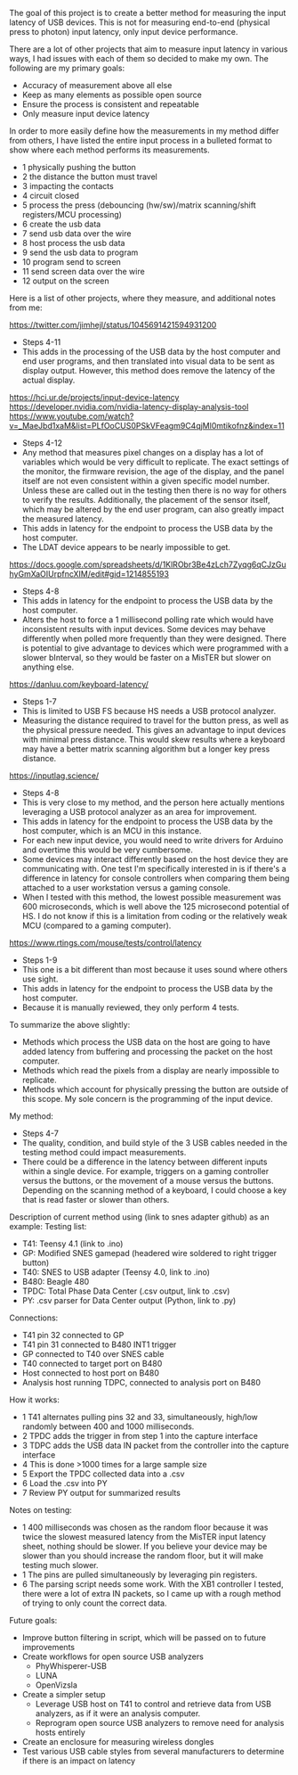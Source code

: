 The goal of this project is to create a better method for measuring the input latency of USB devices. This is not for measuring end-to-end (physical press to photon) input latency, only input device performance.

There are a lot of other projects that aim to measure input latency in various ways, I had issues with each of them so decided to make my own. The following are my primary goals:

 - Accuracy of measurement above all else
 - Keep as many elements as possible open source
 - Ensure the process is consistent and repeatable
 - Only measure input device latency

In order to more easily define how the measurements in my method differ from others, I have listed the entire input process in a bulleted format to show where each method performs its measurements.

 - 1 physically pushing the button
 - 2 the distance the button must travel
 - 3 impacting the contacts
 - 4 circuit closed
 - 5 process the press (debouncing (hw/sw)/matrix scanning/shift registers/MCU processing)
 - 6 create the usb data
 - 7 send usb data over the wire
 - 8 host process the usb data
 - 9 send the usb data to program
 - 10 program send to screen
 - 11 send screen data over the wire
 - 12 output on the screen

Here is a list of other projects, where they measure, and additional notes from me:

https://twitter.com/jimhejl/status/1045691421594931200
 - Steps 4-11
 - This adds in the processing of the USB data by the host computer and end user programs, and then translated into visual data to be sent as display output. However, this method does remove the latency of the actual display.

https://hci.ur.de/projects/input-device-latency
https://developer.nvidia.com/nvidia-latency-display-analysis-tool
https://www.youtube.com/watch?v=_MaeJbd1xaM&list=PLfOoCUS0PSkVFeagm9C4qjMl0mtikofnz&index=11
 - Steps 4-12
 - Any method that measures pixel changes on a display has a lot of variables which would be very difficult to replicate. The exact settings of the monitor, the firmware revision, the age of the display, and the panel itself are not even consistent within a given specific model number. Unless these are called out in the testing then there is no way for others to verify the results. Additionally, the placement of the sensor itself, which may be altered by the end user program, can also greatly impact the measured latency.
 - This adds in latency for the endpoint to process the USB data by the host computer.
 - The LDAT device appears to be nearly impossible to get.

https://docs.google.com/spreadsheets/d/1KlRObr3Be4zLch7Zyqg6qCJzGuhyGmXaOIUrpfncXIM/edit#gid=1214855193
 - Steps 4-8
 - This adds in latency for the endpoint to process the USB data by the host computer.
 - Alters the host to force a 1 millisecond polling rate which would have inconsistent results with input devices. Some devices may behave differently when polled more frequently than they were designed. There is potential to give advantage to devices which were programmed with a slower bInterval, so they would be faster on a MisTER but slower on anything else.

https://danluu.com/keyboard-latency/
 - Steps 1-7
 - This is limited to USB FS because HS needs a USB protocol analyzer.
 - Measuring the distance required to travel for the button press, as well as the physical pressure needed. This gives an advantage to input devices with minimal press distance. This would skew results where a keyboard may have a better matrix scanning algorithm but a longer key press distance.

https://inputlag.science/
 - Steps 4-8
 - This is very close to my method, and the person here actually mentions leveraging a USB protocol analyzer as an area for improvement.
 - This adds in latency for the endpoint to process the USB data by the host computer, which is an MCU in this instance.
 - For each new input device, you would need to write drivers for Arduino and overtime this would be very cumbersome.
 - Some devices may interact differently based on the host device they are communicating with. One test I'm specifically interested in is if there's a difference in latency for console controllers when comparing them being attached to a user workstation versus a gaming console.
 - When I tested with this method, the lowest possible measurement was 600 microseconds, which is well above the 125 microsecond potential of HS. I do not know if this is a limitation from coding or the relatively weak MCU (compared to a gaming computer).

https://www.rtings.com/mouse/tests/control/latency
 - Steps 1-9
 - This one is a bit different than most because it uses sound where others use sight.
 - This adds in latency for the endpoint to process the USB data by the host computer.
 - Because it is manually reviewed, they only perform 4 tests.

To summarize the above slightly:
 - Methods which process the USB data on the host are going to have added latency from buffering and processing the packet on the host computer.
 - Methods which read the pixels from a display are nearly impossible to replicate.
 - Methods which account for physically pressing the button are outside of this scope. My sole concern is the programming of the input device.

My method:
 - Steps 4-7
 - The quality, condition, and build style of the 3 USB cables needed in the testing method could impact measurements.
 - There could be a difference in the latency between different inputs within a single device. For example, triggers on a gaming controller versus the buttons, or the movement of a mouse versus the buttons. Depending on the scanning method of a keyboard, I could choose a key that is read faster or slower than others.

Description of current method using (link to snes adapter github) as an example:
Testing list:
 - T41: Teensy 4.1 (link to .ino)
 - GP: Modified SNES gamepad (headered wire soldered to right trigger button)
 - T40: SNES to USB adapter (Teensy 4.0, link to .ino)
 - B480: Beagle 480
 - TPDC: Total Phase Data Center (.csv output, link to .csv)
 - PY: .csv parser for Data Center output (Python, link to .py)
 
Connections:
 - T41 pin 32 connected to GP
 - T41 pin 31 connected to B480 INT1 trigger
 - GP connected to T40 over SNES cable
 - T40 connected to target port on B480
 - Host connected to host port on B480
 - Analysis host running TDPC, connected to analysis port on B480
 
How it works:
 - 1 T41 alternates pulling pins 32 and 33, simultaneously, high/low randomly between 400 and 1000 milliseconds.
 - 2 TPDC adds the trigger in from step 1 into the capture interface
 - 3 TDPC adds the USB data IN packet from the controller into the capture interface
 - 4 This is done >1000 times for a large sample size
 - 5 Export the TPDC collected data into a .csv
 - 6 Load the .csv into PY
 - 7 Review PY output for summarized results
 
Notes on testing:
 - 1 400 milliseconds was chosen as the random floor because it was twice the slowest measured latency from the MisTER input latency sheet, nothing should be slower. If you believe your device may be slower than you should increase the random floor, but it will make testing much slower.
 - 1 The pins are pulled simultaneously by leveraging pin registers.
 - 6 The parsing script needs some work. With the XB1 controller I tested, there were a lot of extra IN packets, so I came up with a rough method of trying to only count the correct data.
 
Future goals:
 - Improve button filtering in script, which will be passed on to future improvements
 - Create workflows for open source USB analyzers
   - PhyWhisperer-USB
   - LUNA
   - OpenVizsla
 - Create a simpler setup
   - Leverage USB host on T41 to control and retrieve data from USB analyzers, as if it were an analysis computer.
   - Reprogram open source USB analyzers to remove need for analysis hosts entirely
 - Create an enclosure for measuring wireless dongles
 - Test various USB cable styles from several manufacturers to determine if there is an impact on latency
